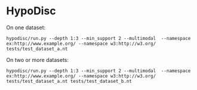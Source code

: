 # HypoDisc

On one dataset:

    hypodisc/run.py --depth 1:3 --min_support 2 --multimodal  --namespace ex:http://www.example.org/ --namespace w3:http://w3.org/ tests/test_dataset_a.nt
    
On two or more datasets:

    hypodisc/run.py --depth 1:3 --min_support 2 --multimodal  --namespace ex:http://www.example.org/ --namespace w3:http://w3.org/ tests/test_dataset_a.nt tests/test_dataset_b.nt
